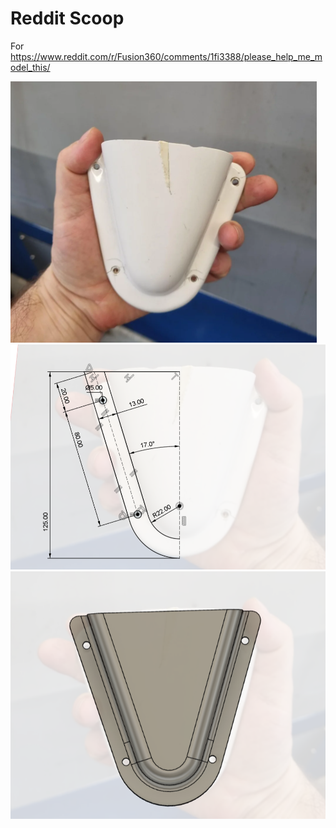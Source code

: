 # Reddit Scoop
For https://www.reddit.com/r/Fusion360/comments/1fi3388/please_help_me_model_this/

![Reference photo](Images/reference.png)
![Initial Sketch](Images/sketchySketch.png)
![Finished?](Images/fin.png)

